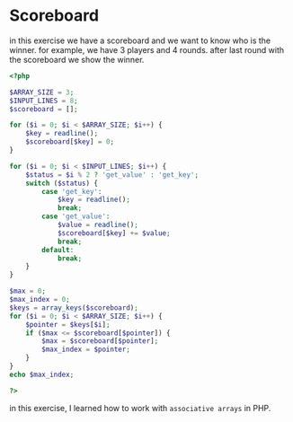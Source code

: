 # Scoreboard

in this exercise we have a scoreboard and we want to know who is the winner. for example, we have 3 players and 4 rounds. after last round with the scoreboard we show the winner.

```php
<?php

$ARRAY_SIZE = 3;
$INPUT_LINES = 8;
$scoreboard = [];

for ($i = 0; $i < $ARRAY_SIZE; $i++) {
    $key = readline();
    $scoreboard[$key] = 0;
}

for ($i = 0; $i < $INPUT_LINES; $i++) {
    $status = $i % 2 ? 'get_value' : 'get_key';
    switch ($status) {
        case 'get_key':
            $key = readline();
            break;
        case 'get_value':
            $value = readline();
            $scoreboard[$key] += $value;
            break;
        default:
            break;
    }
}

$max = 0;
$max_index = 0;
$keys = array_keys($scoreboard);
for ($i = 0; $i < $ARRAY_SIZE; $i++) {
    $pointer = $keys[$i];
    if ($max <= $scoreboard[$pointer]) {
        $max = $scoreboard[$pointer];
        $max_index = $pointer;
    }
}
echo $max_index;

?>
```
in this exercise, I learned how to work with `associative arrays` in PHP.